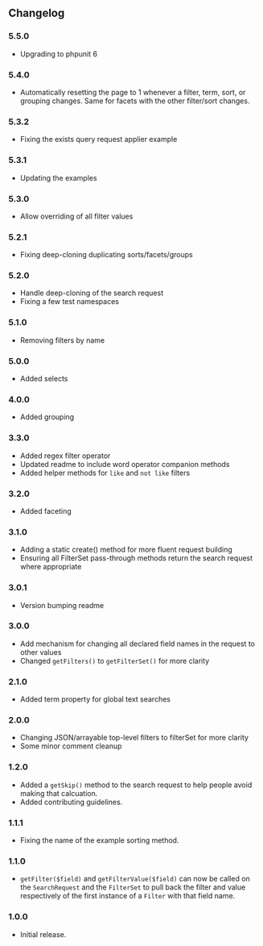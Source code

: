 ## Changelog

### 5.5.0
- Upgrading to phpunit 6

### 5.4.0
- Automatically resetting the page to 1 whenever a filter, term, sort, or grouping changes. Same for facets with the other filter/sort changes.

### 5.3.2
- Fixing the exists query request applier example

### 5.3.1
- Updating the examples

### 5.3.0
- Allow overriding of all filter values

### 5.2.1
- Fixing deep-cloning duplicating sorts/facets/groups

### 5.2.0
- Handle deep-cloning of the search request
- Fixing a few test namespaces

### 5.1.0
- Removing filters by name

### 5.0.0
- Added selects

### 4.0.0
- Added grouping

### 3.3.0
- Added regex filter operator
- Updated readme to include word operator companion methods
- Added helper methods for `like` and `not like` filters

### 3.2.0
- Added faceting

### 3.1.0
- Adding a static create() method for more fluent request building
- Ensuring all FilterSet pass-through methods return the search request where appropriate

### 3.0.1
- Version bumping readme

### 3.0.0
- Add mechanism for changing all declared field names in the request to other values
- Changed `getFilters()` to `getFilterSet()` for more clarity

### 2.1.0
- Added term property for global text searches

### 2.0.0
- Changing JSON/arrayable top-level filters to filterSet for more clarity
- Some minor comment cleanup

### 1.2.0
- Added a `getSkip()` method to the search request to help people avoid making that calcuation.
- Added contributing guidelines.

### 1.1.1
- Fixing the name of the example sorting method.

### 1.1.0
- `getFilter($field)` and `getFilterValue($field)` can now be called on the `SearchRequest` and the `FilterSet` to pull back the filter and value respectively of the first instance of a `Filter` with that field name.

### 1.0.0
- Initial release.